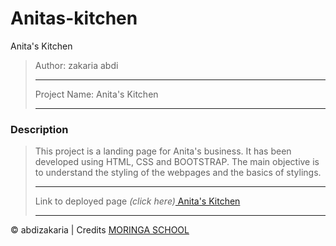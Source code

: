 # Anitas-kitchen
Anita's Kitchen

>Author: zakaria abdi
>
>---------------------------
>
>Project Name: Anita's Kitchen
>
>---------------------------
>
### Description
> This project is  a landing page for Anita's business.
>It has been developed using HTML, CSS and BOOTSTRAP.
>The main objective is to understand the styling of the webpages and the basics of stylings.
>
>---------------------------
>
>Link to deployed page _(click here)_<a href="https://abdizakaria.github.io/Anitas-kitchen/" title="Title">
Anita's Kitchen</a>
>
>---------------------------

&copy; abdizakaria | Credits <a href="http://moringaschool.com/" title="Title">MORINGA SCHOOL</a>
